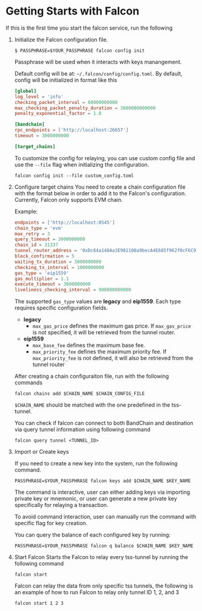 # Getting Starts with Falcon

If this is the first time you start the falcon service, run the following

1. Initialize the Falcon configuration file.
    ```shell
    $ PASSPHRASE=$YOUR_PASSPHRASE falcon config init
    ```

    Passphrase will be used when it interacts with keys manangement. 
    
    Default config will be at: `~/.falcon/config/config.toml`. By default, config will be initialized in format like this 
    ```toml
    [global]
    log_level = 'info'
    checking_packet_interval = 60000000000
    max_checking_packet_penalty_duration = 3600000000000
    penalty_exponential_factor = 1.0

    [bandchain]
    rpc_endpoints = ['http://localhost:26657']
    timeout = 3000000000

    [target_chains]

    ```


    To customize the config for relaying, you can use custom config file and use the `--file` flag when initializing the configuration.
    ```shell
    falcon config init --file custom_config.toml
    ```

2. Configure target chains 
    You need to create a chain configuration file with the format below in order to add it to the Falcon's configuration. Currently, Falcon only supports EVM chain.
    
    Example:
    ``` toml
    endpoints = ['http://localhost:8545']
    chain_type = 'evm'
    max_retry = 3
    query_timeout = 3000000000
    chain_id = 31337
    tunnel_router_address = '0xDc64a140Aa3E981100a9becA4E685f962f0cF6C9'
    block_confirmation = 5
    waiting_tx_duration = 3000000000
    checking_tx_interval = 1000000000
    gas_type = 'eip1559'
    gas_multiplier = 1.1
    execute_timeout = 3000000000
    liveliness_checking_interval = 900000000000
    ```

    The supported `gas_type` values are **legacy** and **eip1559**. Each type requires specific configuration fields.
    - **legacy**
        - `max_gas_price` defines the maximum gas price. If `max_gas_price` is not specified, it will be retrieved from the tunnel router.
    - **eip1559**
        - `max_base_fee` defines the maximum base fee.
        - `max_priority_fee` defines the maximum priority fee. If `max_priority_fee` is not defined, it will also be retrieved from the tunnel router

    After creating a chain configuraiton file, run with the following commands
    ``` shell
    falcon chains add $CHAIN_NAME $CHAIN_CONFIG_FILE
    ```

    `$CHAIN_NAME` should be matched with the one predefined in the tss-tunnel.

    You can check if falcon can connect to both BandChain and destination via query tunnel information using following command
    ``` shell
    falcon query tunnel <TUNNEL_ID>
    ```

3. Import or Create keys

    If you need to create a new key into the system, run the following command. 
    ``` shell
    PASSPHRASE=$YOUR_PASSPHRASE falcon keys add $CHAIN_NAME $KEY_NAME
    ```

    The command is interactive, user can either adding keys via importing private key or mnemonic, or user can generate a new private key specifically for relaying a transaction.

    To avoid command interaction, user can manually run the command with specific flag for key creation.

    You can query the balance of each configured key by running:
    ``` shell
    PASSPHRASE=$YOUR_PASSPHRASE falcon q balance $CHAIN_NAME $KEY_NAME
    ```

4. Start Falcon
    Starts the Falcon to relay every tss-tunnel by running the following command
    ``` shell
    falcon start
    ```

    Falcon can relay the data from only specific tss tunnels, the following is an example of how to run Falcon to relay only tunnel ID 1, 2, and 3
    ``` shell
    falcon start 1 2 3
    ```
